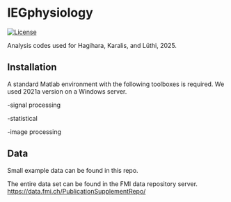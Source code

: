 # IEGphysiology

[![License](https://img.shields.io/badge/license-MIT-brightgreen)](LICENSE)

Analysis codes used for Hagihara, Karalis, and Lüthi, 2025.

## Installation
A standard Matlab environment with the following toolboxes is required. We used 2021a version on a Windows server.

-signal processing

-statistical

-image processing


## Data
Small example data can be found in this repo.

The entire data set can be found in the FMI data repository server.
https://data.fmi.ch/PublicationSupplementRepo/


